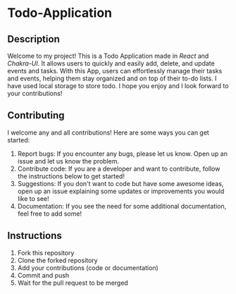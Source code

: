 # Todo-Application

## Description
Welcome to my project! This is a Todo Application made in _React_ and _Chakra-UI_. It allows users to quickly and easily add, delete, and update events and tasks. With this App, users can effortlessly manage their tasks and events, helping them stay organized and on top of their to-do lists. I have used local storage to store todo. I hope you enjoy and I look forward to your contributions!

## Contributing
I welcome any and all contributions! Here are some ways you can get started:

1. Report bugs: If you encounter any bugs, please let us know. Open up an issue and let us know the problem.
2. Contribute code: If you are a developer and want to contribute, follow the instructions below to get started!
3. Suggestions: If you don't want to code but have some awesome ideas, open up an issue explaining some updates or improvements you would like to see!
4. Documentation: If you see the need for some additional documentation, feel free to add some!

## Instructions

1. Fork this repository
2. Clone the forked repository
3. Add your contributions (code or documentation)
4. Commit and push
5. Wait for the pull request to be merged
